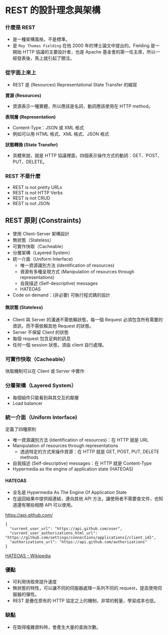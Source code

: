# REST 的設計理念與架構

### 什麼是 REST

* 是一種架構風格，不是標準。
* 是 `Roy Thomas Fielding` 在他 2000 年的博士論文中提出的。Fielding 是一開始 HTTP 協議的主要設計者，也是 Apache 基金會的第一任主席，所以一經發表後，馬上就引起了關注。

### 從字面上來上

* REST 是 (Resources) Representational State Transfer 的縮寫

**資源 (Resources)**

* 資源表示一種實體，所以應該是名詞，動詞應該使用在 HTTP method。

**表現層 (Representation)**

* Content-Type：JSON 或 XML 格式
* 例如可以用 HTML 格式、XML 格式、JSON 格式

**狀態轉換 (State Transfer)**

* 具體來說，就是 HTTP 協議裡面，四個表示操作方式的動詞：GET、POST、PUT、DELETE。

### REST 不是什麼

* REST is not pretty URLs
* REST is not HTTP Verbs
* REST is not CRUD
* REST is not JSON

## REST 原則 (Constraints)

* 使用 Client-Server 架構設計
* 無狀態（Stateless）
* 可實作快取（Cacheable）
* 分層架構（Layered System）
* 統一介面（Uniform Interface)
  * 唯一資源識別方法 (Identification of resources)
  * 資源有多種呈現方式 (Manipulation of resources through representations)
  * 自我描述 (Self-descriptive) messages
  * HATEOAS
* Code on demand：(非必要) 可執行程式碼的設計

#### 無狀態 (Stateless)

* Client 與 Server 的溝通不需依賴狀態，每一個 Request 必須包含所有需要的資訊，而不需依賴其他 Request 的狀態。
* Server 不保留 Client 的狀態
* 每個 request 包含足夠的訊息
* 任何一個 session 狀態，須由 client 自行處理。

<!--
不同的API呼叫之間是沒有前後文關係的，具有無狀態性。因為網路的不穩定性

1. 每次的 Request 必須帶有足夠的資訊讓伺服器端可以處理，例如帶有 token 可以讓伺服器識別是哪一個用戶
2. 每一個 Request 操作都必須是 atomic 的，不應該用兩個 requests 去完成一個應該一起完成或一起失敗的動作，就像 DB 的 transaction 一樣。
 -->

### 可實作快取（Cacheable）

快取機制可以在 Client 或 Server 中實作

### 分層架構（Layered System）

* 每個組件只能看到與其交互的鄰層
* Load balancer

### 統一介面（Uniform Interface)

定義了四種原則

* 唯一資源識別方法 (Identification of resources)：在 HTTP 就是 URL
* Manipulation of resources through representations
  * 透過特定的方式來操作資源：在 HTTP 就是 GET, POST, PUT, DELETE methods
* 自我描述 (Self-descriptive) messages：在 HTTP 就是 Content-Type
* Hypermedia as the engine of application state (HATEOAS)

#### HATEOAS

* 全名是 Hypermedia As The Engine Of Application State
* 在返回結果中提供超連結，連向其他 API 方法，讓使用者不需要查文件，也知道還有哪些相關 API 可以使用。

https://api.github.com/

```
{
  "current_user_url": "https://api.github.com/user",
  "current_user_authorizations_html_url": "https://github.com/settings/connections/applications{/client_id}",
  "authorizations_url": "https://api.github.com/authorizations"
}
```

[HATEOAS - Wikipedia](https://en.wikipedia.org/wiki/HATEOAS)

### 優點

* 可利用快取來提升速度
* 無狀態的特性，可以讓不同的伺服器處理一系列不同的 request，提高使用伺服器的彈性。
* REST 是疊在原有的 HTTP 協定之上的機制，非常的輕量，學習成本也低。

### 缺點

* 在取得複雜資料時，會產生大量的查詢次數。
